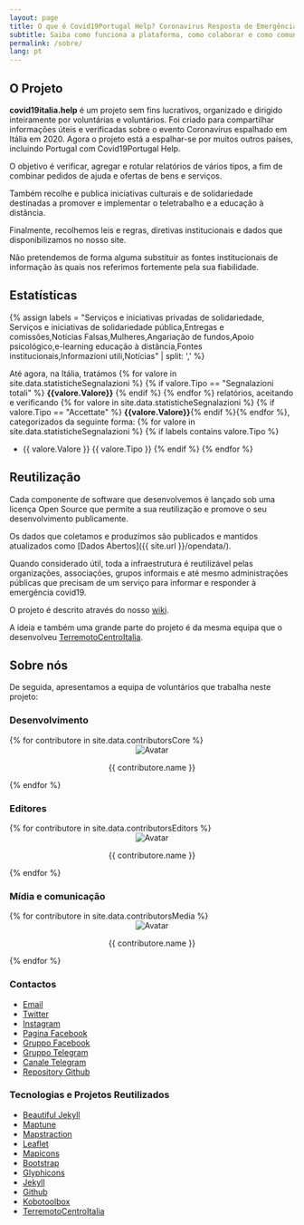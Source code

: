 ```yaml
---
layout: page
title: O que é Covid19Portugal Help? Coronavirus Resposta de Emergência
subtitle: Saiba como funciona a plataforma, como colaborar e como comunicar um caso
permalink: /sobre/
lang: pt
---
```

  
## O Projeto

**covid19italia.help** é um projeto sem fins lucrativos, organizado e dirigido inteiramente por voluntárias e voluntários. Foi criado para compartilhar informações úteis e verificadas sobre o evento Coronavírus espalhado em Itália em 2020. Agora o projeto está a espalhar-se por muitos outros países, incluindo Portugal com Covid19Portugal Help.

O objetivo é verificar, agregar e rotular relatórios de vários tipos, a fim de combinar pedidos de ajuda e ofertas de bens e serviços.

Também recolhe e publica iniciativas culturais e de solidariedade destinadas a promover e implementar o teletrabalho e a educação à distância.

Finalmente, recolhemos leis e regras, diretivas institucionais e dados que disponibilizamos no nosso site.

Não pretendemos de forma alguma substituir as fontes institucionais de informação às quais nos referimos fortemente pela sua fiabilidade.

## Estatísticas

{% assign labels = "Serviços e iniciativas privadas de solidariedade, Serviços e iniciativas de solidariedade pública,Entregas e comissões,Notícias Falsas,Mulheres,Angariação de fundos,Apoio psicológico,e-learning educação à distância,Fontes institucionais,Informazioni utili,Notícias" | split: ',' %}

Até agora, na Itália, tratámos
{% for valore in site.data.statisticheSegnalazioni %} {% if valore.Tipo == "Segnalazioni totali" %} <b>{{valore.Valore}}</b> {% endif %} {% endfor %} relatórios, aceitando e verificando {% for valore in site.data.statisticheSegnalazioni %} {% if valore.Tipo == "Accettate" %} <b>{{valore.Valore}}</b>{% endif %}{% endfor %},  categorizados da seguinte forma:
{% for valore in site.data.statisticheSegnalazioni %} {% if labels contains valore.Tipo %}
- {{ valore.Valore }} {{ valore.Tipo }} {% endif %} {% endfor %}

## Reutilização

Cada componente de software que desenvolvemos é lançado sob uma licença Open Source que permite a sua reutilização e promove o seu desenvolvimento publicamente.

Os dados que coletamos e produzimos são publicados e mantidos atualizados como  [Dados Abertos]({{ site.url }}/opendata/).

Quando considerado útil, toda a infraestrutura é reutilizável pelas organizações, associações, grupos informais e até mesmo administrações públicas que precisam de um serviço para informar e responder à emergência covid19.

O projeto é descrito através do nosso [wiki](https://github.com/emergenzeHack/covid19italia/wiki).

A ideia e também uma grande parte do projeto é da mesma equipa que o desenvolveu [TerremotoCentroItalia](https://www.terremotocentroitalia.info).

## Sobre nós

De seguida, apresentamos a equipa de voluntários que trabalha neste projeto:

### Desenvolvimento

<div class="row contributorRow">
	{% for contributore in site.data.contributorsCore %}
		<div class="col-md-2 col-sm-2 col-xs-3" style="text-align: center">
			<img src="{{ contributore.avatarUrl }}" alt="Avatar" class="contributorImage img-circle">
			<br>
			<p class="contributorName">{{ contributore.name }}</p>
		</div>
	{% endfor %}
</div>

### Editores

<div class="row contributorRow">
	{% for contributore in site.data.contributorsEditors %}
		<div class="col-md-2 col-sm-2 col-xs-3" style="text-align: center">
			<img src="{{ contributore.avatarUrl }}" alt="Avatar" class="contributorImage img-circle">
			<br>
			<p class="contributorName">{{ contributore.name }}</p>
		</div>
	{% endfor %}
</div>

### Mídia e comunicação

<div class="row contributorRow">
	{% for contributore in site.data.contributorsMedia %}
		<div class="col-md-2 col-sm-2 col-xs-3" style="text-align: center">
			<img src="{{ contributore.avatarUrl }}" alt="Avatar" class="contributorImage img-circle">
			<br>
			<p class="contributorName">{{ contributore.name }}</p>
		</div>
	{% endfor %}
</div>

### Contactos

- [Email](mailto:covid19ita@gmail.com)
- [Twitter](https://twitter.com/ItaliaCovid19)
- [Instagram](https://www.instagram.com/covid19italia.help/)
- [Pagina Facebook](https://www.facebook.com/covid19italia.help/)
- [Gruppo Facebook](https://www.facebook.com/groups/2921275147894653/)
- [Gruppo Telegram ](https://t.me/COVID19I)
- [Canale Telegram](https://t.me/COVID19I)
- [Repository Github](https://github.com/emergenzeHack/covid19italia)

### Tecnologias e Projetos Reutilizados

- [Beautiful Jekyll](https://deanattali.com/beautiful-jekyll/)
- [Maptune](https://github.com/gjrichter/maptune)
- [Mapstraction](http://mapstraction.com)
- [Leaflet](http://leafletjs.com)
- [Mapicons](http://mapicons.nicolasmollet.com)
- [Bootstrap](http://getbootstrap.com/)
- [Glyphicons](http://glyphicons.com)
- [Jekyll](https://jekyllrb.com/)
- [Github](http://www.github.com)
- [Kobotoolbox](https://www.kobotoolbox.org/)
- [TerremotoCentroItalia](http://www.terremotocentroitalia.info)

